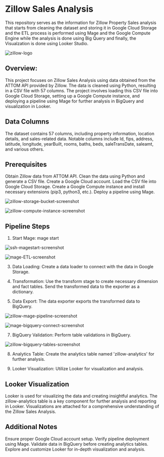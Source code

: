 # Zillow Sales Analysis
This repository serves as the information for Zillow Property Sales analysis that starts from cleaning the dataset and storing it in Google Cloud Storage and the ETL process is performed using Mage and the Google Compute Engine while the analysis is done using Big Query and finally, the Visualzation is done using Looker Studio.

![zillow-logo](https://github.com/Arvind1997/zillow-analysis-gcp/assets/13155343/0d5539ab-1291-4a2c-b72d-85d4744dc252)


## Overview:

This project focuses on Zillow Sales Analysis using data obtained from the ATTOM API provided by Zillow. The data is cleaned using Python, resulting in a CSV file with 57 columns. The project involves loading this CSV file into Google Cloud Storage, setting up a Google Compute instance, and deploying a pipeline using Mage for further analysis in BigQuery and visualization in Looker.

## Data Columns
The dataset contains 57 columns, including property information, location details, and sales-related data. Notable columns include Id, fips, address, latitude, longitude, yearBuilt, rooms, baths, beds, saleTransDate, saleamt, and various others.

## Prerequisites
Obtain Zillow data from ATTOM API.
Clean the data using Python and generate a CSV file.
Create a Google Cloud account.
Load the CSV file into Google Cloud Storage.
Create a Google Compute instance and install necessary extensions (pip3, python3, etc.).
Deploy a pipeline using Mage.

![zillow-storage-bucket-screenshot](https://github.com/Arvind1997/zillow-analysis-gcp/assets/13155343/d29737e6-18ab-4f8d-b465-5e9a3bb005bd)


![zillow-compute-instance-screenshot](https://github.com/Arvind1997/zillow-analysis-gcp/assets/13155343/c7dabe9e-dec9-4bcb-893a-21d7ac596ec4)


## Pipeline Steps

1. Start Mage:
mage start <pipeline name>

![ssh-magestart-screenshot](https://github.com/Arvind1997/zillow-analysis-gcp/assets/13155343/7b2716a3-68f2-4569-9f05-40e1dd5c60f6)

![mage-ETL-screenshot](https://github.com/Arvind1997/zillow-analysis-gcp/assets/13155343/01d3ea37-6bd4-45b7-99a9-62539dd0f82b)

3. Data Loading:
Create a data loader to connect with the data in Google Storage.

4. Transformation:
Use the transform stage to create necessary dimension and fact tables. Send the transformed data to the exporter as a dictionary.

6. Data Export:
The data exporter exports the transformed data to BigQuery.

![zillow-mage-pipeline-screenshot](https://github.com/Arvind1997/zillow-analysis-gcp/assets/13155343/545a244f-6c55-447e-a7a7-0dc740b1f7c3)

![mage-bigquery-connect-screenshot](https://github.com/Arvind1997/zillow-analysis-gcp/assets/13155343/39875a71-a4ad-44e0-b672-c92de5360ec7)

7. BigQuery Validation:
Perform table validations in BigQuery.

![zillow-bigquery-tables-screenshot](https://github.com/Arvind1997/zillow-analysis-gcp/assets/13155343/2ad343f3-0c11-4a85-a4ad-7c942d55d5aa)


8. Analytics Table:
Create the analytics table named 'zillow-analytics' for further analysis.

9. Looker Visualization:
Utilize Looker for visualization and analysis.

## Looker Visualization
Looker is used for visualizing the data and creating insightful analytics. The zillow-analytics table is a key component for further analysis and reporting in Looker. Visualizations are attached for a comprehensive understanding of the Zillow Sales Analysis.

## Additional Notes
Ensure proper Google Cloud account setup.
Verify pipeline deployment using Mage.
Validate data in BigQuery before creating analytics tables.
Explore and customize Looker for in-depth visualization and analysis.



